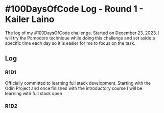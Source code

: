 # #100DaysOfCode Log - Round 1 - Kailer Laino

The log of my #100DaysOfCode challenge. Started on December 23, 2023.
I will try the Pomodoro technique while doing this challenge and set aside a specific time each day so it is easier for me to focus on the task.
## Log

### R1D1 
Officially committed to learning full stack development. Starting with the Odin Project and once finished with the introductory course I will be learning with full stack open

### R1D2
